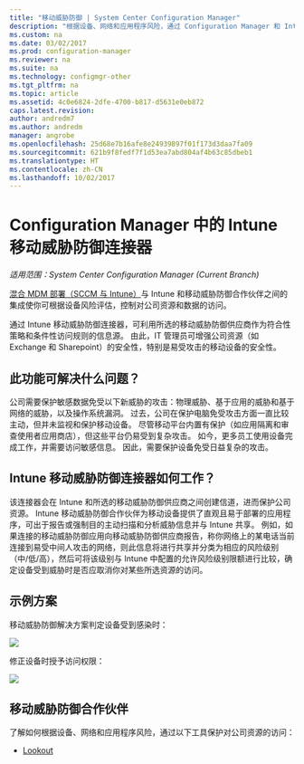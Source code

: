 ```yaml
---
title: "移动威胁防御 | System Center Configuration Manager"
description: "根据设备、网络和应用程序风险，通过 Configuration Manager 和 Intune 移动威胁防御合作伙伴保护对公司资源的访问"
ms.custom: na
ms.date: 03/02/2017
ms.prod: configuration-manager
ms.reviewer: na
ms.suite: na
ms.technology: configmgr-other
ms.tgt_pltfrm: na
ms.topic: article
ms.assetid: 4c0e6824-2dfe-4700-b817-d5631e0eb872
caps.latest.revision: 
author: andredm7
ms.author: andredm
manager: angrobe
ms.openlocfilehash: 25d68e7b16afe8e24939897f01f173d3daa7fa09
ms.sourcegitcommit: 621b9f8fedf7f1d53ea7abd804af4b63c85dbeb1
ms.translationtype: HT
ms.contentlocale: zh-CN
ms.lasthandoff: 10/02/2017
---
```

# <a name="intune-mobile-threat-defense-connectors-in-configuration-manager"></a>Configuration Manager 中的 Intune 移动威胁防御连接器

*适用范围：System Center Configuration Manager (Current Branch)*

[混合 MDM 部署（SCCM 与 Intune）](https://docs.microsoft.com/sccm/mdm/understand/choose-between-standalone-intune-and-hybrid-mobile-device-management)与 Intune 和移动威胁防御合作伙伴之间的集成使你可根据设备风险评估，控制对公司资源和数据的访问。

通过 Intune 移动威胁防御连接器，可利用所选的移动威胁防御供应商作为符合性策略和条件性访问规则的信息源。 由此，IT 管理员可增强公司资源（如 Exchange 和 Sharepoint）的安全性，特别是易受攻击的移动设备的安全性。

## <a name="what-problem-does-this-solve"></a>此功能可解决什么问题？

公司需要保护敏感数据免受以下新威胁的攻击：物理威胁、基于应用的威胁和基于网络的威胁，以及操作系统漏洞。
过去，公司在保护电脑免受攻击方面一直比较主动，但并未监视和保护移动设备。 尽管移动平台内置有保护（如应用隔离和审查使用者应用商店），但这些平台仍易受到复杂攻击。 如今，更多员工使用设备完成工作，并需要访问敏感信息。 因此，需要保护设备免受日益复杂的攻击。

## <a name="how-the-intune-mobile-threat-defense-connectors-work"></a>Intune 移动威胁防御连接器如何工作？

该连接器会在 Intune 和所选的移动威胁防御供应商之间创建信道，进而保护公司资源。 Intune 移动威胁防御合作伙伴为移动设备提供了直观且易于部署的应用程序，可出于报告或强制目的主动扫描和分析威胁信息并与 Intune 共享。 例如，如果连接的移动威胁防御应用向移动威胁防御供应商报告，称你网络上的某电话当前连接到易受中间人攻击的网络，则此信息将进行共享并分类为相应的风险级别（中/低/高），然后可将该级别与 Intune 中配置的允许风险级别限额进行比较，确定设备受到威胁时是否应取消你对某些所选资源的访问。

## <a name="sample-scenarios"></a>示例方案

移动威胁防御解决方案判定设备受到感染时：

![](http://i.imgur.com/Li1WUOU.png)

修正设备时授予访问权限：

![](http://i.imgur.com/VCIwpdz.png)

## <a name="mobile-threat-defense-partners"></a>移动威胁防御合作伙伴

了解如何根据设备、网络和应用程序风险，通过以下工具保护对公司资源的访问：

- [Lookout](https://docs.microsoft.com/sccm/protect/deploy-use/lookout-mobile-threat-defense-in-configuration-manager)

